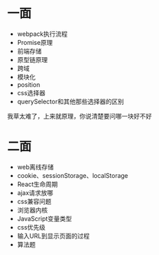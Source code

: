 # 一面
+ webpack执行流程
+ Promise原理
+ 前端存储
+ 原型链原理
+ 跨域
+ 模块化
+ position
+ css选择器
+ querySelector和其他那些选择器的区别

我草太难了，上来就原理，你说清楚要问哪一块好不好

# 二面
+ web离线存储
+ cookie、sessionStorage、localStorage
+ React生命周期
+ ajax请求放哪
+ css兼容问题
+ 浏览器内核
+ JavaScript变量类型
+ css优先级
+ 输入URL到显示页面的过程
+ 算法题
